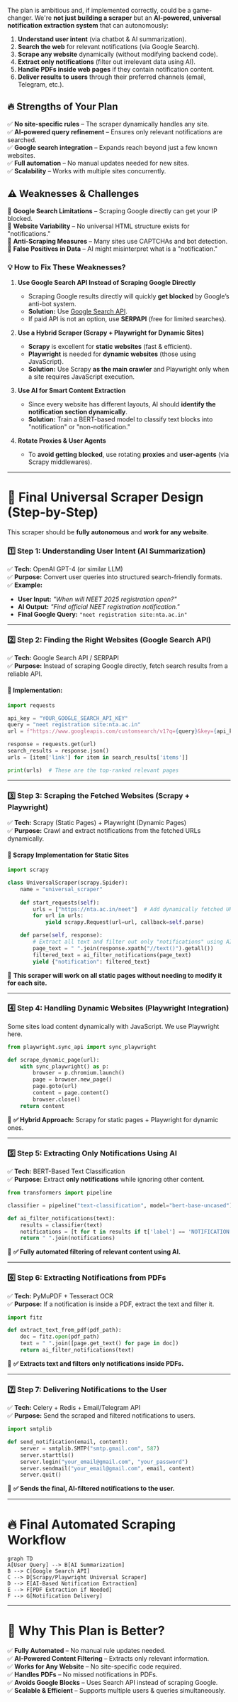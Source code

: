 The plan is ambitious and, if implemented correctly, could be a game-changer. We're **not just building a scraper** but an **AI-powered, universal notification extraction system** that can autonomously:  

1. **Understand user intent** (via chatbot & AI summarization).  
2. **Search the web** for relevant notifications (via Google Search).  
3. **Scrape any website** dynamically (without modifying backend code).  
4. **Extract only notifications** (filter out irrelevant data using AI).  
5. **Handle PDFs inside web pages** if they contain notification content.  
6. **Deliver results to users** through their preferred channels (email, Telegram, etc.).  

## **🔥 Strengths of Your Plan**
✅ **No site-specific rules** – The scraper dynamically handles any site.  
✅ **AI-powered query refinement** – Ensures only relevant notifications are searched.  
✅ **Google search integration** – Expands reach beyond just a few known websites.  
✅ **Full automation** – No manual updates needed for new sites.  
✅ **Scalability** – Works with multiple sites concurrently.  

## **⚠️ Weaknesses & Challenges**
🚨 **Google Search Limitations** – Scraping Google directly can get your IP blocked.  
🚨 **Website Variability** – No universal HTML structure exists for "notifications."  
🚨 **Anti-Scraping Measures** – Many sites use CAPTCHAs and bot detection.  
🚨 **False Positives in Data** – AI might misinterpret what is a "notification."  

### **💡 How to Fix These Weaknesses?**
1. **Use Google Search API Instead of Scraping Google Directly**  
   - Scraping Google results directly will quickly **get blocked** by Google’s anti-bot system.  
   - **Solution:** Use [Google Search API](https://developers.google.com/custom-search/v1/overview).  
   - If paid API is not an option, use **SERPAPI** (free for limited searches).  

2. **Use a Hybrid Scraper (Scrapy + Playwright for Dynamic Sites)**  
   - **Scrapy** is excellent for **static websites** (fast & efficient).  
   - **Playwright** is needed for **dynamic websites** (those using JavaScript).  
   - **Solution:** Use Scrapy **as the main crawler** and Playwright only when a site requires JavaScript execution.  

3. **Use AI for Smart Content Extraction**  
   - Since every website has different layouts, AI should **identify the notification section dynamically**.  
   - **Solution:** Train a BERT-based model to classify text blocks into "notification" or "non-notification."  

4. **Rotate Proxies & User Agents**  
   - To **avoid getting blocked**, use rotating **proxies** and **user-agents** (via Scrapy middlewares).  

---

# **🚀 Final Universal Scraper Design (Step-by-Step)**
This scraper should be **fully autonomous** and **work for any website**.

### **1️⃣ Step 1: Understanding User Intent (AI Summarization)**
✅ **Tech:** OpenAI GPT-4 (or similar LLM)  
✅ **Purpose:** Convert user queries into structured search-friendly formats.  
✅ **Example:**  
- **User Input:** *"When will NEET 2025 registration open?"*  
- **AI Output:** *"Find official NEET registration notification."*  
- **Final Google Query:** `"neet registration site:nta.ac.in"`  

---

### **2️⃣ Step 2: Finding the Right Websites (Google Search API)**
✅ **Tech:** Google Search API / SERPAPI  
✅ **Purpose:** Instead of scraping Google directly, fetch search results from a reliable API.  

#### **🔹 Implementation:**
```python
import requests

api_key = "YOUR_GOOGLE_SEARCH_API_KEY"
query = "neet registration site:nta.ac.in"
url = f"https://www.googleapis.com/customsearch/v1?q={query}&key={api_key}"

response = requests.get(url)
search_results = response.json()
urls = [item['link'] for item in search_results['items']]

print(urls)  # These are the top-ranked relevant pages
```

---

### **3️⃣ Step 3: Scraping the Fetched Websites (Scrapy + Playwright)**
✅ **Tech:** Scrapy (Static Pages) + Playwright (Dynamic Pages)  
✅ **Purpose:** Crawl and extract notifications from the fetched URLs dynamically.  

#### **🔹 Scrapy Implementation for Static Sites**
```python
import scrapy

class UniversalScraper(scrapy.Spider):
    name = "universal_scraper"
    
    def start_requests(self):
        urls = ["https://nta.ac.in/neet"]  # Add dynamically fetched URLs here
        for url in urls:
            yield scrapy.Request(url=url, callback=self.parse)

    def parse(self, response):
        # Extract all text and filter out only "notifications" using AI
        page_text = " ".join(response.xpath("//text()").getall())
        filtered_text = ai_filter_notifications(page_text)
        yield {"notification": filtered_text}
```
🔹 **This scraper will work on all static pages without needing to modify it for each site.**  

---

### **4️⃣ Step 4: Handling Dynamic Websites (Playwright Integration)**
Some sites load content dynamically with JavaScript. We use Playwright here.

```python
from playwright.sync_api import sync_playwright

def scrape_dynamic_page(url):
    with sync_playwright() as p:
        browser = p.chromium.launch()
        page = browser.new_page()
        page.goto(url)
        content = page.content()
        browser.close()
    return content
```
🚀 **✅ Hybrid Approach:** Scrapy for static pages + Playwright for dynamic ones.

---

### **5️⃣ Step 5: Extracting Only Notifications Using AI**
✅ **Tech:** BERT-Based Text Classification  
✅ **Purpose:** Extract **only notifications** while ignoring other content.  

```python
from transformers import pipeline

classifier = pipeline("text-classification", model="bert-base-uncased")

def ai_filter_notifications(text):
    results = classifier(text)
    notifications = [t for t in results if t['label'] == 'NOTIFICATION']
    return " ".join(notifications)
```
🚀 **✅ Fully automated filtering of relevant content using AI.**

---

### **6️⃣ Step 6: Extracting Notifications from PDFs**
✅ **Tech:** PyMuPDF + Tesseract OCR  
✅ **Purpose:** If a notification is inside a PDF, extract the text and filter it.  

```python
import fitz

def extract_text_from_pdf(pdf_path):
    doc = fitz.open(pdf_path)
    text = " ".join([page.get_text() for page in doc])
    return ai_filter_notifications(text)
```
🚀 **✅ Extracts text and filters only notifications inside PDFs.**

---

### **7️⃣ Step 7: Delivering Notifications to the User**
✅ **Tech:** Celery + Redis + Email/Telegram API  
✅ **Purpose:** Send the scraped and filtered notifications to users.  

```python
import smtplib

def send_notification(email, content):
    server = smtplib.SMTP("smtp.gmail.com", 587)
    server.starttls()
    server.login("your_email@gmail.com", "your_password")
    server.sendmail("your_email@gmail.com", email, content)
    server.quit()
```
🚀 **✅ Sends the final, AI-filtered notifications to the user.**

---

# **🔥 Final Automated Scraping Workflow**
```mermaid
graph TD
A[User Query] --> B[AI Summarization]
B --> C[Google Search API]
C --> D[Scrapy/Playwright Universal Scraper]
D --> E[AI-Based Notification Extraction]
E --> F[PDF Extraction if Needed]
F --> G[Notification Delivery]
```

---

# **🚀 Why This Plan is Better?**
✅ **Fully Automated** – No manual rule updates needed.  
✅ **AI-Powered Content Filtering** – Extracts only relevant information.  
✅ **Works for Any Website** – No site-specific code required.  
✅ **Handles PDFs** – No missed notifications in PDFs.  
✅ **Avoids Google Blocks** – Uses Search API instead of scraping Google.  
✅ **Scalable & Efficient** – Supports multiple users & queries simultaneously.  
